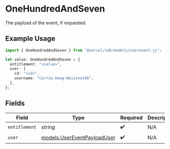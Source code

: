 # OneHundredAndSeven

The payload of the event, if requested.

## Example Usage

```typescript
import { OneHundredAndSeven } from "@vercel/sdk/models/userevent.js";

let value: OneHundredAndSeven = {
  entitlement: "<value>",
  user: {
    id: "<id>",
    username: "Carrie.Haag-Weissnat46",
  },
};
```

## Fields

| Field                                                            | Type                                                             | Required                                                         | Description                                                      |
| ---------------------------------------------------------------- | ---------------------------------------------------------------- | ---------------------------------------------------------------- | ---------------------------------------------------------------- |
| `entitlement`                                                    | *string*                                                         | :heavy_check_mark:                                               | N/A                                                              |
| `user`                                                           | [models.UserEventPayloadUser](../models/usereventpayloaduser.md) | :heavy_check_mark:                                               | N/A                                                              |